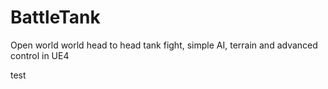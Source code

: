 # BattleTank
Open world world head to head tank fight, simple AI, terrain and advanced control in UE4

test
